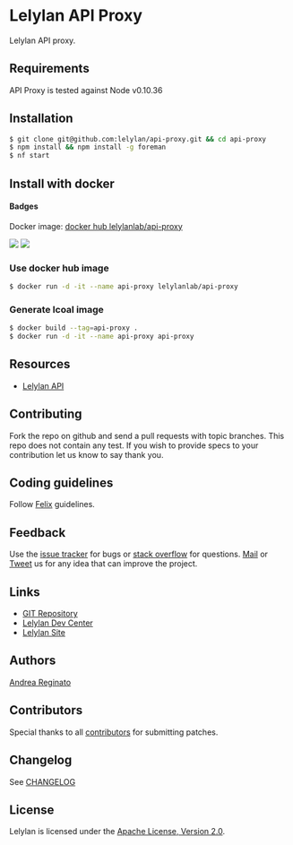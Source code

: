# Lelylan API Proxy

Lelylan API proxy.


## Requirements

API Proxy is tested against Node v0.10.36


## Installation

```bash
$ git clone git@github.com:lelylan/api-proxy.git && cd api-proxy
$ npm install && npm install -g foreman
$ nf start
```

## Install with docker

#### Badges
Docker image: [docker hub lelylanlab/api-proxy](https://hub.docker.com/r/lelylanlab/api-proxy/)

[![](https://images.microbadger.com/badges/version/lelylanlab/api-proxy:latest.svg)](http://microbadger.com/images/lelylanlab/api-proxy:latest "Get your own version badge on microbadger.com")  [![](https://images.microbadger.com/badges/image/lelylanlab/api-proxy:latest.svg)](http://microbadger.com/images/lelylanlab/api-proxy:latest "Get your own image badge on microbadger.com")

### Use docker hub image
```bash
$ docker run -d -it --name api-proxy lelylanlab/api-proxy
```

### Generate lcoal image
```bash
$ docker build --tag=api-proxy .
$ docker run -d -it --name api-proxy api-proxy
```

## Resources

* [Lelylan API](http://dev.lelylan.com/api)


## Contributing

Fork the repo on github and send a pull requests with topic branches.
This repo does not contain any test. If you wish to provide specs to your contribution let us know to say thank you.


## Coding guidelines

Follow [Felix](http://nodeguide.com/style.html) guidelines.


## Feedback

Use the [issue tracker](http://github.com/lelylan/api-proxy/issues) for bugs or [stack overflow](http://stackoverflow.com/questions/tagged/lelylan) for questions.
[Mail](mailto:dev@lelylan.com) or [Tweet](http://twitter.com/lelylan) us for any idea that can improve the project.


## Links

* [GIT Repository](http://github.com/lelylan/api-proxy)
* [Lelylan Dev Center](http://dev.lelylan.com)
* [Lelylan Site](http://lelylan.com)


## Authors

[Andrea Reginato](https://www.linkedin.com/in/andreareginato)


## Contributors

Special thanks to all [contributors](https://github.com/lelylan/api-proxy/contributors)
for submitting patches.


## Changelog

See [CHANGELOG](https://github.com/lelylan/api-proxy/blob/master/CHANGELOG.md)


## License

Lelylan is licensed under the [Apache License, Version 2.0](http://www.apache.org/licenses/LICENSE-2.0).
